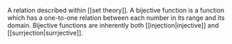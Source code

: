 A relation described within [[set theory]]. A bijective function is a function which has a one-to-one relation between each number in its range and its domain. Bijective functions are inherently both [[injection|injective]] and [[surrjection|surrjective]]. 

